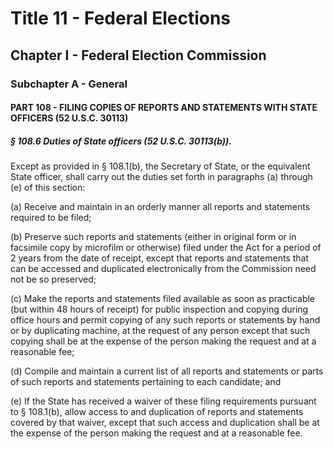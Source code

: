 
# Title 11 - Federal Elections
## Chapter I - Federal Election Commission
### Subchapter A - General
#### PART 108 - FILING COPIES OF REPORTS AND STATEMENTS WITH STATE OFFICERS (52 U.S.C. 30113)
##### § 108.6 Duties of State officers (52 U.S.C. 30113(b)).

Except as provided in § 108.1(b), the Secretary of State, or the equivalent State officer, shall carry out the duties set forth in paragraphs (a) through (e) of this section:

(a) Receive and maintain in an orderly manner all reports and statements required to be filed;

(b) Preserve such reports and statements (either in original form or in facsimile copy by microfilm or otherwise) filed under the Act for a period of 2 years from the date of receipt, except that reports and statements that can be accessed and duplicated electronically from the Commission need not be so preserved;

(c) Make the reports and statements filed available as soon as practicable (but within 48 hours of receipt) for public inspection and copying during office hours and permit copying of any such reports or statements by hand or by duplicating machine, at the request of any person except that such copying shall be at the expense of the person making the request and at a reasonable fee;

(d) Compile and maintain a current list of all reports and statements or parts of such reports and statements pertaining to each candidate; and

(e) If the State has received a waiver of these filing requirements pursuant to § 108.1(b), allow access to and duplication of reports and statements covered by that waiver, except that such access and duplication shall be at the expense of the person making the request and at a reasonable fee.
